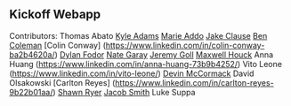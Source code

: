 ## Kickoff Webapp

Contributors: 
    Thomas Abato
    [Kyle Adams](https://www.linkedin.com/in/kyleadams12/)
    [Marie Addo](https://www.linkedin.com/in/marie-stella-0779a417b/)
    [Jake Clause](https://www.linkedin.com/in/jake-clause-56396a252/)
    [Ben Coleman](https://www.linkedin.com/in/moraviancoleman/)
    [Colin Conway] (https://www.linkedin.com/in/colin-conway-ba2b4620a/)
    [Dylan Fodor](https://www.linkedin.com/in/dylan-fodor/)
    [Nate Garay](https://www.linkedin.com/in/nathan-garay-642709252/)
    [Jeremy Goll](https://www.linkedin.com/in/jeremy-goll-85b699253/)
    [Maxwell Houck](www.linkedin.com/in/maxwell-houck-90750a239/)
    Anna Huang (https://www.linkedin.com/in/anna-huang-73b9b4252/)
    Vito Leone (https://www.linkedin.com/in/vito-leone/)
    [Devin McCormack](https://www.linkedin.com/in/devin-mccormack-6a8214226/)
    David Olsakowski
    [Carlton Reyes] (https://www.linkedin.com/in/carlton-reyes-9b22b01aa/)
    [Shawn Ryer](https://www.linkedin.com/in/shawn-ryer-914354227/)
    [Jacob Smith](https://www.linkedin.com/in/jacob-smith-a12842205/)
    Luke Suppa 
